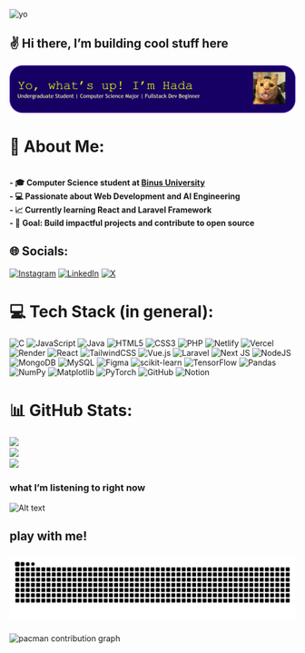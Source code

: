 ![yo](https://media1.tenor.com/m/xlmPrelanVgAAAAC/regalt-interesting.gif)
## ✌️ Hi there, I’m building cool stuff here
![Hada hamdaa](img/github-header-banner%20(1).png)

<!-- ## 🚀 About Me
- 🎓 **Computer Science** student at [Binus University](https://binus.ac.id/program/computer-science-software-engineering/)
- 💻 Passionate about Web Development and AI Engineering 
- 📈 Currently learning **React** and **Laravel Framework**
- 🎯 **Goal**: Build impactful projects and contribute to open source   -->

# 💫 About Me:
#### <br>- 🎓 **Computer Science** student at [Binus University](https://binus.ac.id/program/computer-science-software-engineering/)<br>- 💻 Passionate about Web Development and AI Engineering <br>- 📈 Currently learning **React** and **Laravel Framework**<br>- 🎯 **Goal**: Build impactful projects and contribute to open source  


## 🌐 Socials:
[![Instagram](https://img.shields.io/badge/Instagram-%23E4405F.svg?logo=Instagram&logoColor=white)](https://instagram.com/hadahamdaa) [![LinkedIn](https://img.shields.io/badge/LinkedIn-%230077B5.svg?logo=linkedin&logoColor=white)](www.linkedin.com/in/mochamad-hada-hamda-mocsya-4404b228a) [![X](https://img.shields.io/badge/X-black.svg?logo=X&logoColor=white)](https://x.com/@HadaHamda) 

# 💻 Tech Stack (in general):
![C](https://img.shields.io/badge/c-%2300599C.svg?style=for-the-badge&logo=c&logoColor=white) ![JavaScript](https://img.shields.io/badge/javascript-%23323330.svg?style=for-the-badge&logo=javascript&logoColor=%23F7DF1E) ![Java](https://img.shields.io/badge/java-%23ED8B00.svg?style=for-the-badge&logo=openjdk&logoColor=white) ![HTML5](https://img.shields.io/badge/html5-%23E34F26.svg?style=for-the-badge&logo=html5&logoColor=white) ![CSS3](https://img.shields.io/badge/css3-%231572B6.svg?style=for-the-badge&logo=css3&logoColor=white)  ![PHP](https://img.shields.io/badge/php-%23777BB4.svg?style=for-the-badge&logo=php&logoColor=white) ![Netlify](https://img.shields.io/badge/netlify-%23000000.svg?style=for-the-badge&logo=netlify&logoColor=#00C7B7) ![Vercel](https://img.shields.io/badge/vercel-%23000000.svg?style=for-the-badge&logo=vercel&logoColor=white) ![Render](https://img.shields.io/badge/Render-%46E3B7.svg?style=for-the-badge&logo=render&logoColor=white) ![React](https://img.shields.io/badge/react-%2320232a.svg?style=for-the-badge&logo=react&logoColor=%2361DAFB)  ![TailwindCSS](https://img.shields.io/badge/tailwindcss-%2338B2AC.svg?style=for-the-badge&logo=tailwind-css&logoColor=white) ![Vue.js](https://img.shields.io/badge/vue.js-%2335495e.svg?style=for-the-badge&logo=vuedotjs&logoColor=%234FC08D) ![Laravel](https://img.shields.io/badge/laravel-%23FF2D20.svg?style=for-the-badge&logo=laravel&logoColor=white) ![Next JS](https://img.shields.io/badge/Next-black?style=for-the-badge&logo=next.js&logoColor=white) ![NodeJS](https://img.shields.io/badge/node.js-6DA55F?style=for-the-badge&logo=node.js&logoColor=white) ![MongoDB](https://img.shields.io/badge/MongoDB-%234ea94b.svg?style=for-the-badge&logo=mongodb&logoColor=white) ![MySQL](https://img.shields.io/badge/mysql-4479A1.svg?style=for-the-badge&logo=mysql&logoColor=white) ![Figma](https://img.shields.io/badge/figma-%23F24E1E.svg?style=for-the-badge&logo=figma&logoColor=white) ![scikit-learn](https://img.shields.io/badge/scikit--learn-%23F7931E.svg?style=for-the-badge&logo=scikit-learn&logoColor=white) ![TensorFlow](https://img.shields.io/badge/TensorFlow-%23FF6F00.svg?style=for-the-badge&logo=TensorFlow&logoColor=white) ![Pandas](https://img.shields.io/badge/pandas-%23150458.svg?style=for-the-badge&logo=pandas&logoColor=white) ![NumPy](https://img.shields.io/badge/numpy-%23013243.svg?style=for-the-badge&logo=numpy&logoColor=white) ![Matplotlib](https://img.shields.io/badge/Matplotlib-%23ffffff.svg?style=for-the-badge&logo=Matplotlib&logoColor=black) ![PyTorch](https://img.shields.io/badge/PyTorch-%23EE4C2C.svg?style=for-the-badge&logo=PyTorch&logoColor=white) ![GitHub](https://img.shields.io/badge/github-%23121011.svg?style=for-the-badge&logo=github&logoColor=white) ![Notion](https://img.shields.io/badge/Notion-%23000000.svg?style=for-the-badge&logo=notion&logoColor=white) 
# 📊 GitHub Stats:
![](https://github-readme-stats.vercel.app/api?username=Hadahamdaa&theme=shades-of-purple&hide_border=false&include_all_commits=true&count_private=true)<br/>
![](https://nirzak-streak-stats.vercel.app/?user=Hadahamdaa&theme=shades-of-purple&hide_border=false)<br/>
![](https://github-readme-stats.vercel.app/api/top-langs/?username=Hadahamdaa&theme=shades-of-purple&hide_border=false&include_all_commits=true&count_private=true&layout=compact)


### what I’m listening to right now
![Alt text](https://spotify-recently-played-readme.vercel.app/api?user=21oybodklta5urjc3lhghwuty)

## play with me!
###

<img src="https://raw.githubusercontent.com/Hadahamdaa/Hadahamdaa/output/snake.svg" alt="Snake animation" />

###

<picture>
  <source media="(prefers-color-scheme: dark)" srcset="https://raw.githubusercontent.com/Hadahamdaa/Hadahamdaa/output/pacman-contribution-graph-dark.svg">
  <source media="(prefers-color-scheme: light)" srcset="https://raw.githubusercontent.com/Hadahamdaa/Hadahamdaa/output/pacman-contribution-graph.svg">
  <img alt="pacman contribution graph" src="https://raw.githubusercontent.com/Hadahamdaa/Hadahamdaa/output/pacman-contribution-graph.svg">
</picture>
